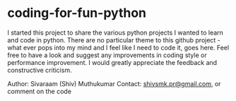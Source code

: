 # coding-for-fun-python
I started this project to share the various python projects I wanted to learn and code in python. There are no particular theme to this github project - what ever pops into my mind and I feel like I need to code it, goes here.
Feel free to have a look and suggest any improvements in coding style or performance improvement. I would greatly appreciate the feedback and constructive criticism.

Author: Sivaraam (Shiv) Muthukumar
Contact: shivsmk.pr@gmail.com, or comment on the code

